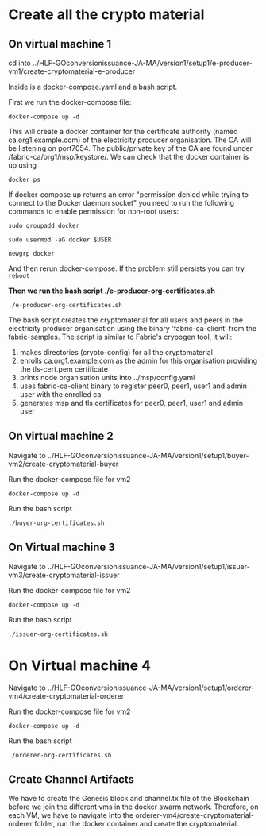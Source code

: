 # Create all the crypto material

## On virtual machine 1

cd into ../HLF-GOconversionissuance-JA-MA/version1/setup1/e-producer-vm1/create-cryptomaterial-e-producer

Inside is a docker-compose.yaml and a bash script. 

First we run the docker-compose file: 

```docker-compose up -d```

This will create a docker container for the certificate authority (named ca.org1.example.com) of the electricity producer organisation. The CA will be listening on port7054. The public/private key of the CA are found under /fabric-ca/org1/msp/keystore/. We can check that the docker container is up using 

```docker ps```

If docker-compose up returns an error "permission denied while trying to connect to the Docker daemon socket" you need to run the following commands to enable permission for non-root users: 

```sudo groupadd docker```

```sudo usermod -aG docker $USER```

```newgrp docker```

And then rerun docker-compose. If the problem still persists you can try ```reboot```

**Then we run the bash script ./e-producer-org-certificates.sh** 

```./e-producer-org-certificates.sh```

The bash script creates the cryptomaterial for all users and peers in the electricity producer organisation using the binary 'fabric-ca-client' from the fabric-samples. The script is similar to Fabric's crypogen tool, it will:
1. makes directories (crypto-config) for all the cryptomaterial
2. enrolls ca.org1.example.com as the admin for this organisation providing the tls-cert.pem certificate
3. prints node organisation units into ../msp/config.yaml
4. uses fabric-ca-client binary to register peer0, peer1, user1 and admin user with the enrolled ca
5. generates msp and tls certificates for peer0, peer1, user1 and admin user 

## On virtual machine 2

Navigate to ../HLF-GOconversionissuance-JA-MA/version1/setup1/buyer-vm2/create-cryptomaterial-buyer

Run the docker-compose file for vm2

```docker-compose up -d```

Run the bash script 

```./buyer-org-certificates.sh```

## On Virtual machine 3

Navigate to ../HLF-GOconversionissuance-JA-MA/version1/setup1/issuer-vm3/create-cryptomaterial-issuer

Run the docker-compose file for vm2

```docker-compose up -d```

Run the bash script 

```./issuer-org-certificates.sh```


# On Virtual machine 4

Navigate to ../HLF-GOconversionissuance-JA-MA/version1/setup1/orderer-vm4/create-cryptomaterial-orderer

Run the docker-compose file for vm2

```docker-compose up -d```

Run the bash script 

```./orderer-org-certificates.sh```



## Create Channel Artifacts

We have to create the Genesis block and channel.tx file of the Blockchain before we join the different vms in the docker swarm network. Therefore, on each VM, we have to navigate into the orderer-vm4/create-cryptomaterial-orderer folder, run the docker container and create the cryptomaterial. 